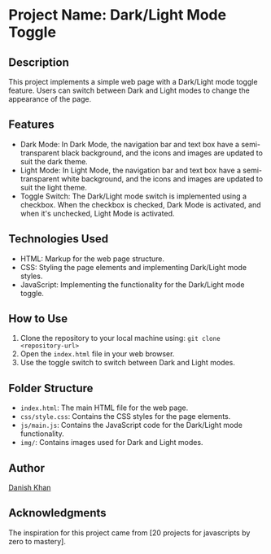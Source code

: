 # Project Name: Dark/Light Mode Toggle

## Description
This project implements a simple web page with a Dark/Light mode toggle feature. Users can switch between Dark and Light modes to change the appearance of the page.

## Features
- Dark Mode: In Dark Mode, the navigation bar and text box have a semi-transparent black background, and the icons and images are updated to suit the dark theme.
- Light Mode: In Light Mode, the navigation bar and text box have a semi-transparent white background, and the icons and images are updated to suit the light theme.
- Toggle Switch: The Dark/Light mode switch is implemented using a checkbox. When the checkbox is checked, Dark Mode is activated, and when it's unchecked, Light Mode is activated.

## Technologies Used
- HTML: Markup for the web page structure.
- CSS: Styling the page elements and implementing Dark/Light mode styles.
- JavaScript: Implementing the functionality for the Dark/Light mode toggle.

## How to Use
1. Clone the repository to your local machine using: `git clone <repository-url>`
2. Open the `index.html` file in your web browser.
3. Use the toggle switch to switch between Dark and Light modes.

## Folder Structure
- `index.html`: The main HTML file for the web page.
- `css/style.css`: Contains the CSS styles for the page elements.
- `js/main.js`: Contains the JavaScript code for the Dark/Light mode functionality.
- `img/`: Contains images used for Dark and Light modes.


## Author
[Danish Khan](https://github.com/danishmuaazkhan)

## Acknowledgments
The inspiration for this project came from [20 projects for javascripts by zero to mastery]. 
